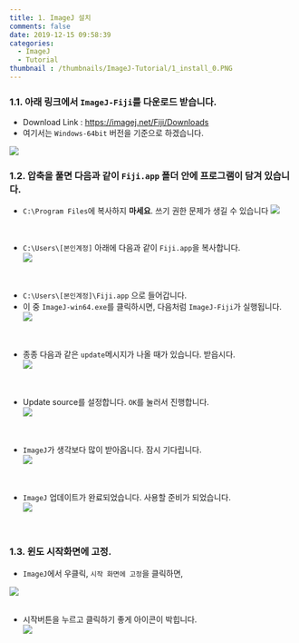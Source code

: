 ```yaml
---
title: 1. ImageJ 설치
comments: false
date: 2019-12-15 09:58:39
categories:
  - ImageJ
  - Tutorial
thumbnail : /thumbnails/ImageJ-Tutorial/1_install_0.PNG
---
```

### 1.1. 아래 링크에서 `ImageJ-Fiji`를 다운로드 받습니다.  
* Download Link : https://imagej.net/Fiji/Downloads  
* 여기서는 `Windows-64bit` 버전을 기준으로 하겠습니다.  

![](1_install_0.PNG)
<br>  

### 1.2. 압축을 풀면 다음과 같이 `Fiji.app` 폴더 안에 프로그램이 담겨 있습니다.  
* `C:\Program Files`에 복사하지 **마세요**. 쓰기 권한 문제가 생길 수 있습니다
![ ](1_install_1.PNG)
<br>

* `C:\Users\[본인계정]` 아래에 다음과 같이 `Fiji.app`을 복사합니다.  
![ ](1_install_2.PNG)  
<br>

* `C:\Users\[본인계정]\Fiji.app` 으로 들어갑니다.  
* 이 중 `ImageJ-win64.exe`를 클릭하시면, 다음처럼 `ImageJ-Fiji`가 실행됩니다.  
![ ](1_install_3.PNG)  
<br>  

* 종종 다음과 같은 `update`메시지가 나올 때가 있습니다. 받읍시다.  
![ ](1_install_4.PNG)  
<br>  

* Update source를 설정합니다. `OK`를 눌러서 진행합니다.  
![ ](1_install_5.PNG)  
<br>  

* `ImageJ`가 생각보다 많이 받아옵니다. 잠시 기다립니다.  
![ ](1_install_6.PNG)  
<br>  

* `ImageJ` 업데이트가 완료되었습니다. 사용할 준비가 되었습니다.  
![ ](1_install_7.PNG)  
<br>  

### 1.3. 윈도 시작화면에 고정.  
* `ImageJ`에서 우클릭, `시작 화면에 고정`을 클릭하면,  
  
![ ](1_install_8.PNG)  
<br>  

* 시작버튼을 누르고 클릭하기 좋게 아이콘이 박힙니다.  
![ ](1_install_9.PNG)  
<br>  

